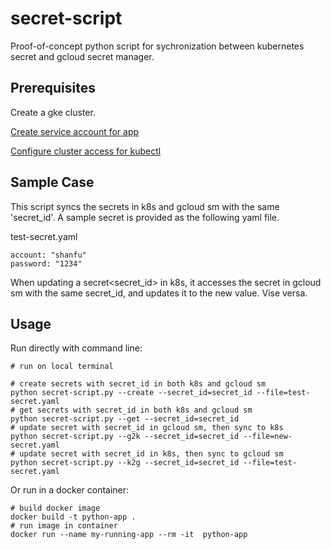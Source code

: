 # secret-script
Proof-of-concept python script for sychronization between kubernetes secret and gcloud secret manager.

## Prerequisites
Create a gke cluster.

[Create service account for app](https://cloud.google.com/docs/authentication/production#command-line)

[Configure cluster access for kubectl](https://cloud.google.com/kubernetes-engine/docs/how-to/cluster-access-for-kubectl)

## Sample Case
This script syncs the secrets in k8s and gcloud sm with the same 'secret_id'.
A sample secret is provided as the following yaml file.

test-secret.yaml
```
account: "shanfu"
password: "1234"
```
When updating a secret<secret_id> in k8s, it accesses the secret in gcloud sm with the same secret_id, and updates it to the new value.
Vise versa.

## Usage
Run directly with command line:

```
# run on local terminal

# create secrets with secret_id in both k8s and gcloud sm
python secret-script.py --create --secret_id=secret_id --file=test-secret.yaml
# get secrets with secret_id in both k8s and gcloud sm
python secret-script.py --get --secret_id=secret_id
# update secret with secret_id in gcloud sm, then sync to k8s
python secret-script.py --g2k --secret_id=secret_id --file=new-secret.yaml
# update secret with secret_id in k8s, then sync to gcloud sm
python secret-script.py --k2g --secret_id=secret_id --file=test-secret.yaml
```

Or run in a docker container:
```
# build docker image
docker build -t python-app .
# run image in container
docker run --name my-running-app --rm -it  python-app
```